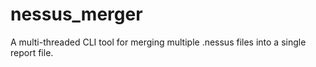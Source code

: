 # nessus_merger
A multi-threaded CLI tool for merging multiple .nessus files into a single report file.
